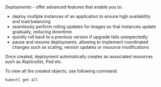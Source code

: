 *Deployments* - offer advanced features that enable you to:
- deploy multiple instances of an application to ensure high availability and load balancing
- seamlessly perform rolling updates for images so that instances update gradually, reducing downtime
- quickly roll back to a previous version if upgrade fails unexpectedly
- pause and resume deployments, allowing to implement coordinated changes such as scaling, version updates or resource modifications

Once created, deployment automatically creates an associated resources such as *ReplicaSet*, *Pod* etc.

To view all the created objects, use following command:
```
kubectl get all
```
